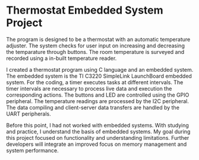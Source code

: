 # Thermostat Embedded System Project
The program is designed to be a thermostat with an automatic temperature adjuster. The system checks for user input on increasing and decreasing the temparature through buttons. The room temperature is surveyed and recorded using a in-built temperature reader. 

I created a thermostat program using C language and an embedded system. The embedded system is the TI C3220 SimpleLink LaunchBoard embedded system. For the coding, a timer executes tasks at different intervals. The timer intervals are necessary to process live data and execution the corresponding actions. The buttons and LED are controlled using the GPIO peripheral. The temperature readings are processed by the I2C peripheral. The data compiling and client-server data transfers are handled by the UART peripherals.

Before this point, I had not worked with embedded systems. With studying and practice, I understand the basis of embedded systems. My goal during this project focused on functionality and understanding limitations. Further developers will integrate an improved focus on memory management and system performance.

